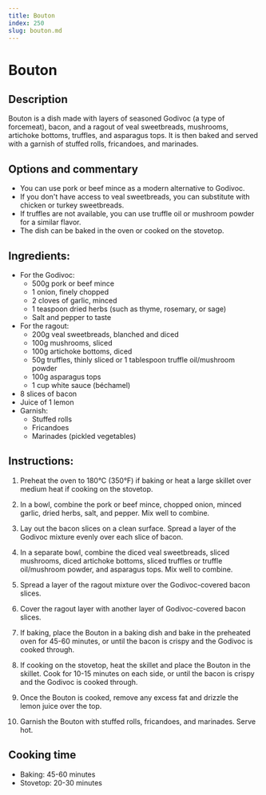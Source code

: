 ```yaml
---
title: Bouton
index: 250
slug: bouton.md
---
```


# Bouton

## Description
Bouton is a dish made with layers of seasoned Godivoc (a type of forcemeat), bacon, and a ragout of veal sweetbreads, mushrooms, artichoke bottoms, truffles, and asparagus tops. It is then baked and served with a garnish of stuffed rolls, fricandoes, and marinades.

## Options and commentary
- You can use pork or beef mince as a modern alternative to Godivoc.
- If you don't have access to veal sweetbreads, you can substitute with chicken or turkey sweetbreads.
- If truffles are not available, you can use truffle oil or mushroom powder for a similar flavor.
- The dish can be baked in the oven or cooked on the stovetop.

## Ingredients:
- For the Godivoc:
  - 500g pork or beef mince
  - 1 onion, finely chopped
  - 2 cloves of garlic, minced
  - 1 teaspoon dried herbs (such as thyme, rosemary, or sage)
  - Salt and pepper to taste
- For the ragout:
  - 200g veal sweetbreads, blanched and diced
  - 100g mushrooms, sliced
  - 100g artichoke bottoms, diced
  - 50g truffles, thinly sliced or 1 tablespoon truffle oil/mushroom powder
  - 100g asparagus tops
  - 1 cup white sauce (béchamel)
- 8 slices of bacon
- Juice of 1 lemon
- Garnish:
  - Stuffed rolls
  - Fricandoes
  - Marinades (pickled vegetables)

## Instructions:
1. Preheat the oven to 180°C (350°F) if baking or heat a large skillet over medium heat if cooking on the stovetop.

2. In a bowl, combine the pork or beef mince, chopped onion, minced garlic, dried herbs, salt, and pepper. Mix well to combine.

3. Lay out the bacon slices on a clean surface. Spread a layer of the Godivoc mixture evenly over each slice of bacon.

4. In a separate bowl, combine the diced veal sweetbreads, sliced mushrooms, diced artichoke bottoms, sliced truffles or truffle oil/mushroom powder, and asparagus tops. Mix well to combine.

5. Spread a layer of the ragout mixture over the Godivoc-covered bacon slices.

6. Cover the ragout layer with another layer of Godivoc-covered bacon slices.

7. If baking, place the Bouton in a baking dish and bake in the preheated oven for 45-60 minutes, or until the bacon is crispy and the Godivoc is cooked through.

8. If cooking on the stovetop, heat the skillet and place the Bouton in the skillet. Cook for 10-15 minutes on each side, or until the bacon is crispy and the Godivoc is cooked through.

9. Once the Bouton is cooked, remove any excess fat and drizzle the lemon juice over the top.

10. Garnish the Bouton with stuffed rolls, fricandoes, and marinades. Serve hot.

## Cooking time
- Baking: 45-60 minutes
- Stovetop: 20-30 minutes